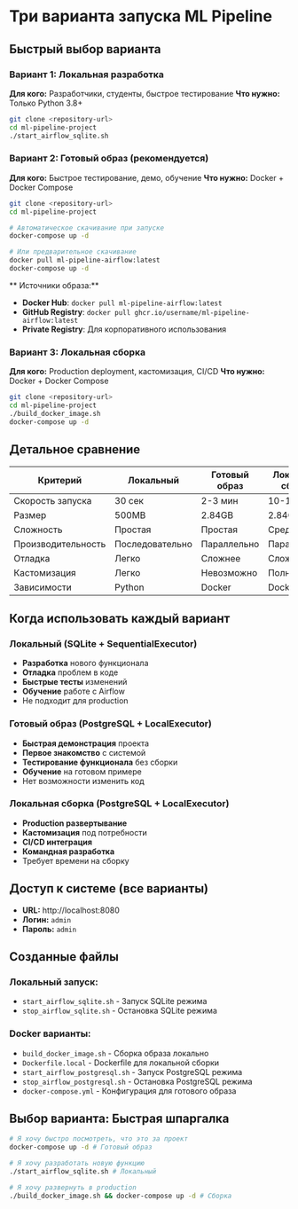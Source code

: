 # Три варианта запуска ML Pipeline

## Быстрый выбор варианта

### Вариант 1: Локальная разработка
**Для кого:** Разработчики, студенты, быстрое тестирование
**Что нужно:** Только Python 3.8+

```bash
git clone <repository-url>
cd ml-pipeline-project
./start_airflow_sqlite.sh
```

### Вариант 2: Готовый образ (рекомендуется)
**Для кого:** Быстрое тестирование, демо, обучение
**Что нужно:** Docker + Docker Compose

```bash
git clone <repository-url>
cd ml-pipeline-project

# Автоматическое скачивание при запуске
docker-compose up -d

# Или предварительное скачивание
docker pull ml-pipeline-airflow:latest
docker-compose up -d
```

** Источники образа:**
- **Docker Hub**: `docker pull ml-pipeline-airflow:latest`
- **GitHub Registry**: `docker pull ghcr.io/username/ml-pipeline-airflow:latest`
- **Private Registry**: Для корпоративного использования

### Вариант 3: Локальная сборка
**Для кого:** Production deployment, кастомизация, CI/CD
**Что нужно:** Docker + Docker Compose

```bash
git clone <repository-url>
cd ml-pipeline-project
./build_docker_image.sh
docker-compose up -d
```

## Детальное сравнение

| Критерий | Локальный | Готовый образ | Локальная сборка |
|----------|-----------|---------------|------------------|
| Скорость запуска | 30 сек | 2-3 мин | 10-15 мин |
| Размер | 500MB | 2.84GB | 2.84GB |
| Сложность | Простая | Простая | Средняя |
| Производительность | Последовательно | Параллельно | Параллельно |
| Отладка | Легко | Сложнее | Сложнее |
| Кастомизация | Легко | Невозможно | Полная |
| Зависимости | Python | Docker | Docker |

## Когда использовать каждый вариант

### Локальный (SQLite + SequentialExecutor)
- **Разработка** нового функционала
- **Отладка** проблем в коде
- **Быстрые тесты** изменений
- **Обучение** работе с Airflow
- Не подходит для production

### Готовый образ (PostgreSQL + LocalExecutor)
- **Быстрая демонстрация** проекта
- **Первое знакомство** с системой
- **Тестирование функционала** без сборки
- **Обучение** на готовом примере
- Нет возможности изменить код

### Локальная сборка (PostgreSQL + LocalExecutor)
- **Production развертывание**
- **Кастомизация** под потребности
- **CI/CD интеграция**
- **Командная разработка**
- Требует времени на сборку

## Доступ к системе (все варианты)
- **URL:** http://localhost:8080
- **Логин:** `admin`
- **Пароль:** `admin`

## Созданные файлы

### Локальный запуск:
- `start_airflow_sqlite.sh` - Запуск SQLite режима
- `stop_airflow_sqlite.sh` - Остановка SQLite режима

### Docker варианты:
- `build_docker_image.sh` - Сборка образа локально
- `Dockerfile.local` - Dockerfile для локальной сборки
- `start_airflow_postgresql.sh` - Запуск PostgreSQL режима
- `stop_airflow_postgresql.sh` - Остановка PostgreSQL режима
- `docker-compose.yml` - Конфигурация для готового образа

## Выбор варианта: Быстрая шпаргалка

```bash
# Я хочу быстро посмотреть, что это за проект
docker-compose up -d # Готовый образ

# Я хочу разработать новую функцию
./start_airflow_sqlite.sh # Локальный

# Я хочу развернуть в production
./build_docker_image.sh && docker-compose up -d # Сборка
```
